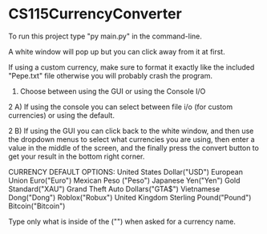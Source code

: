 # CS115CurrencyConverter

To run this project type "py main.py" in the command-line.

A white window will pop up but you can click away from it at first.

If using a custom currency, make sure to format it exactly like the included "Pepe.txt" file otherwise you will probably crash the program.

1) Choose between using the GUI or using the Console I/O

2 A) If using the console you can select between file i/o (for custom currencies) or using the default.

2 B) If using the GUI you can click back to the white window, and then use the dropdown menus to select what currencies you are using, then enter a value in the middle of the screen, and the finally press the convert button to get your result in the bottom right corner.

CURRENCY DEFAULT OPTIONS: United States Dollar("USD") European Union Euro("Euro") Mexican Peso ("Peso") Japanese Yen("Yen") Gold Standard("XAU") Grand Theft Auto Dollars("GTA$") Vietnamese Dong("Dong") Roblox("Robux") United Kingdom Sterling Pound("Pound") Bitcoin("Bitcoin")

Type only what is inside of the ("") when asked for a currency name.
